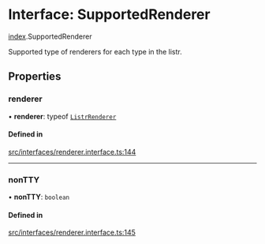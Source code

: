 # Interface: SupportedRenderer

[index](../modules/index.md).SupportedRenderer

Supported type of renderers for each type in the listr.

## Properties

### renderer

• **renderer**: typeof [`ListrRenderer`](../classes/index.ListrRenderer.md)

#### Defined in

[src/interfaces/renderer.interface.ts:144](https://github.com/cenk1cenk2/listr2/blob/3146341/src/interfaces/renderer.interface.ts#L144)

___

### nonTTY

• **nonTTY**: `boolean`

#### Defined in

[src/interfaces/renderer.interface.ts:145](https://github.com/cenk1cenk2/listr2/blob/3146341/src/interfaces/renderer.interface.ts#L145)
